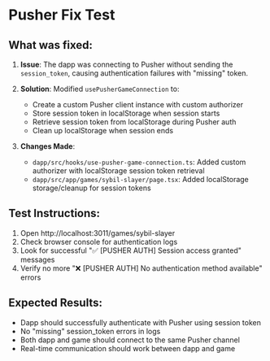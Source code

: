 # Pusher Fix Test

## What was fixed:
1. **Issue**: The dapp was connecting to Pusher without sending the `session_token`, causing authentication failures with "missing" token.

2. **Solution**: Modified `usePusherGameConnection` to:
   - Create a custom Pusher client instance with custom authorizer
   - Store session token in localStorage when session starts 
   - Retrieve session token from localStorage during Pusher auth
   - Clean up localStorage when session ends

3. **Changes Made**:
   - `dapp/src/hooks/use-pusher-game-connection.ts`: Added custom authorizer with localStorage session token retrieval
   - `dapp/src/app/games/sybil-slayer/page.tsx`: Added localStorage storage/cleanup for session tokens

## Test Instructions:
1. Open http://localhost:3011/games/sybil-slayer
2. Check browser console for authentication logs
3. Look for successful "✅ [PUSHER AUTH] Session access granted" messages
4. Verify no more "❌ [PUSHER AUTH] No authentication method available" errors

## Expected Results:
- Dapp should successfully authenticate with Pusher using session token
- No "missing" session_token errors in logs  
- Both dapp and game should connect to the same Pusher channel
- Real-time communication should work between dapp and game